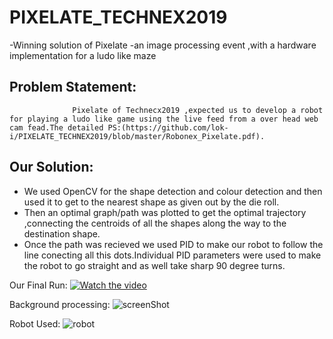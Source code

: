# PIXELATE_TECHNEX2019


-Winning solution of Pixelate -an image processing event ,with a hardware implementation for a ludo like maze  


## Problem Statement:
                  Pixelate of Technecx2019 ,expected us to develop a robot for playing a ludo like game using the live feed from a over head web cam fead.The detailed PS:(https://github.com/lok-i/PIXELATE_TECHNEX2019/blob/master/Robonex_Pixelate.pdf).
                                                           
                                                           
## Our Solution:
 
* We used OpenCV for the shape detection and colour detection and then used it to get to the nearest shape as given out by  the die roll.
* Then an optimal graph/path was plotted to get the optimal trajectory ,connecting the centroids of all the shapes     along the way to the destination shape.
* Once the path was recieved we used PID to make our robot to follow the line conecting all this dots.Individual PID   parameters were used to make the robot to go straight and as well take sharp 90 degree turns.
 
Our Final Run:
 [![Watch the video](Images/Demo.png)](https://www.youtube.com/watch?v=dD-m3eNNoEc)
 
Background processing:
![screenShot](https://github.com/lok-i/PIXELATE_TECHNEX2019/blob/master/Images/ScreenShot.jpg)

Robot Used:
![robot](https://github.com/lok-i/PIXELATE_TECHNEX2019/blob/master/Images/robot_used.jpg)
